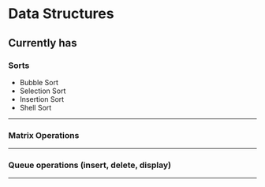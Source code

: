 # Data Structures

## Currently has

### Sorts
- Bubble Sort
- Selection Sort
- Insertion Sort
- Shell Sort

---

### Matrix Operations

---

### Queue operations (insert, delete, display)

---
